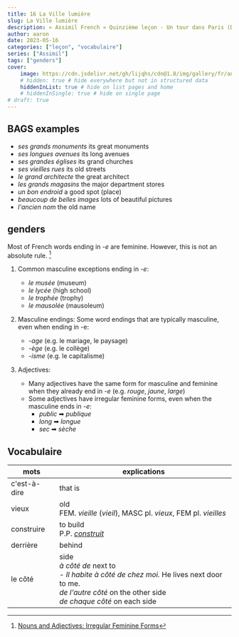 ```yaml
---
title: 16 La Ville lumière
slug: La Ville lumière
description: « Assimil French » Quinzième leçon - Un tour dans Paris (Deuxième partie)
author: aaron
date: 2023-05-16
categories: ["leçon", "vocabulaire"]
series: ["Assimil"]
tags: ["genders"]
cover: 
    image: https://cdn.jsdelivr.net/gh/lijqhs/cdn@1.8/img/gallery/fr/anthony-delanoix-QAwciFlS1g4-unsplash.jpg
    # hidden: true # hide everywhere but not in structured data
    hiddenInList: true # hide on list pages and home
    # hiddenInSingle: true # hide on single page
# draft: true
---
```


## BAGS examples

- *ses grands monuments* its great monuments
- *ses longues avenues* its long avenues
- *ses grandes églises* its grand churches
- *ses vieilles rues* its old streets
- *le grand architecte* the great architect
- *les grands magasins* the major department stores
- *un bon endroid* a good spot (place)
- *beaucoup de belles images* lots of beautiful pictures
- *l'ancien nom* the old name


## genders

Most of French words ending in *-e* are feminine. However, this is not an absolute rule. [^1]

1. Common masculine exceptions ending in *-e*:
   - *le musée* (museum)
   - *le lycée* (high school) 
   - *le trophée* (trophy)
   - *le mausolée* (mausoleum)

2. Masculine endings:
Some word endings that are typically masculine, even when ending in -e:
   - *-age* (e.g. le mariage, le paysage)
   - *-ège* (e.g. le collège)
   - *-isme* (e.g. le capitalisme)

1. Adjectives:
   - Many adjectives have the same form for masculine and feminine when they already end in *-e* (e.g. *rouge*, *jaune*, *large*)
   - Some adjectives have irregular feminine forms, even when the masculine ends in *-e*:
     - *public* ➡ *publique*
     - *long* ➡ *longue*
     - *sec* ➡ *sèche*

[^1]: [Nouns and Adjectives: Irregular Feminine Forms](https://www.lawlessfrench.com/grammar/nouns-and-adjectives-irregular-feminine-forms/)

## Vocabulaire

| mots | explications |
| ---- | ------ | 
| c'est-à-dire | that is |
| vieux | old <br> FEM. *vieille* (*vieil*), MASC pl. *vieux*, FEM pl. *vieilles* |
| construire | to build <br> P.P. [*construit*](https://www.collinsdictionary.com/conjugation/french/construire) |
| derrière | behind |
| le côté | side <br> *à côté de* next to <br> - *Il habite à côté de chez moi.* He lives next door to me. <br> *de l'autre côté* on the other side <br> *de chaque côté* on each side |